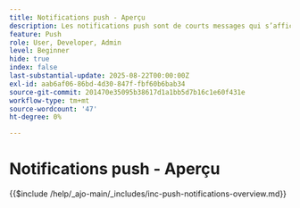 ```yaml
---
title: Notifications push - Aperçu
description: Les notifications push sont de courts messages qui s’affichent sur un téléphone, une tablette ou un ordinateur, même lorsque l’utilisateur n’utilise pas l’application qui les a envoyées. Ils sont un moyen pour les applications de « vous taper sur l'épaule » et d'attirer votre attention.
feature: Push
role: User, Developer, Admin
level: Beginner
hide: true
index: false
last-substantial-update: 2025-08-22T00:00:00Z
exl-id: aab6af06-86bd-4d30-847f-fbf60b6bab34
source-git-commit: 201470e35095b38617d1a1bb5d7b16c1e60f431e
workflow-type: tm+mt
source-wordcount: '47'
ht-degree: 0%

---
```


# Notifications push - Aperçu

{{$include /help/_ajo-main/_includes/inc-push-notifications-overview.md}}

